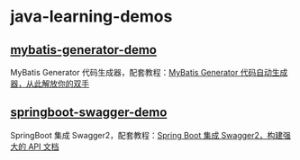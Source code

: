 # java-learning-demos

## [mybatis-generator-demo](https://github.com/cunyu1943/java-learning-demos/tree/main/mybatis-generator-demo)

MyBatis Generator 代码生成器，配套教程：[MyBatis Generator 代码自动生成器，从此解放你的双手](https://blog.csdn.net/github_39655029/article/details/121927666)

## [springboot-swagger-demo](https://github.com/cunyu1943/java-learning-demos/tree/main/springboot-swagger-demo)

SpringBoot 集成 Swagger2，配套教程：[Spring Boot 集成 Swagger2，构建强大的 API 文档](https://mp.weixin.qq.com/s/Z4D2p9hDVNM15SnXvz661w)
